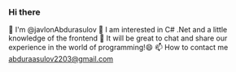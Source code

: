 ### Hi there 
👋 I'm @javlonAbdurasulov
👀 I am interested in C# .Net and a little knowledge of the frontend
👯 It will be great to chat and share our experience in the world of programming!😄
📫 How to contact me abduraasulov2203@gmail.com

<!--
**javlonAbdurasulov/javlonAbdurasulov** is a ✨ _special_ ✨ repository because its `README.md` (this file) appears on your GitHub profile.

Here are some ideas to get you started:

- 🔭 I’m currently working on ...
- 🌱 I’m currently learning ...
- 👯 I’m looking to collaborate on ...
- 🤔 I’m looking for help with ...
- 💬 Ask me about ...
- 📫 How to reach me: ...
- 😄 Pronouns: ...
- ⚡ Fun fact: ...
-->
